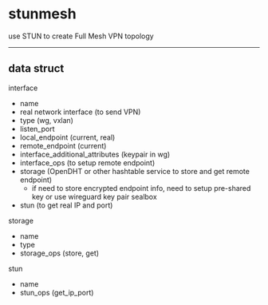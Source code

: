 # stunmesh
use STUN to create Full Mesh VPN topology

---

## data struct

interface
- name
- real network interface (to send VPN)
- type (wg, vxlan)
- listen_port
- local_endpoint (current, real)
- remote_endpoint (current)
- interface_additional_attributes (keypair in wg)
- interface_ops (to setup remote endpoint)
- storage (OpenDHT or other hashtable service to store and get remote endpoint)
    - if need to store encrypted endpoint info, need to setup pre-shared key or use wireguard key pair sealbox
- stun (to get real IP and port)

storage
- name
- type
- storage_ops (store, get)

stun
- name
- stun_ops (get_ip_port)
